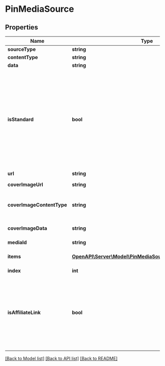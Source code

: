 # PinMediaSource

## Properties
Name | Type | Description | Notes
------------ | ------------- | ------------- | -------------
**sourceType** | **string** |  | 
**contentType** | **string** |  | 
**data** | **string** |  | 
**isStandard** | **bool** | Set the parameter to false to create the new simplified Pin instead of the standard pin. Currently the field is only available to a list of beta users. | [optional] [default to true]
**url** | **string** |  | 
**coverImageUrl** | **string** | Cover image url. | [optional] 
**coverImageContentType** | **string** | Content type for cover image Base64. | [optional] 
**coverImageData** | **string** | Cover image Base64. | [optional] 
**mediaId** | **string** |  | 
**items** | [**OpenAPI\Server\Model\PinMediaSourceImagesURLItemsInner**](PinMediaSourceImagesURLItemsInner.md) | Array with image objects. | 
**index** | **int** |  | [optional] 
**isAffiliateLink** | **bool** | This is an affiliate link or sponsored product. The FTC requires disclosure for paid partnerships and affiliate products. | [optional] [default to false]

[[Back to Model list]](../README.md#documentation-for-models) [[Back to API list]](../README.md#documentation-for-api-endpoints) [[Back to README]](../README.md)


